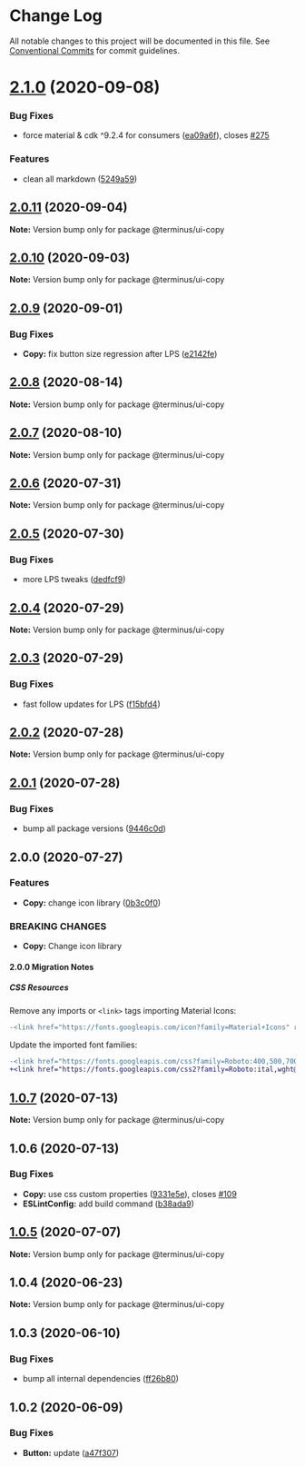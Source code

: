 # Change Log

All notable changes to this project will be documented in this file.
See [Conventional Commits](https://conventionalcommits.org) for commit guidelines.

# [2.1.0](https://github.com/GetTerminus/terminus-oss/compare/@terminus/ui-copy@2.0.11...@terminus/ui-copy@2.1.0) (2020-09-08)


### Bug Fixes

* force material & cdk ^9.2.4 for consumers ([ea09a6f](https://github.com/GetTerminus/terminus-oss/commit/ea09a6ff88a1ea239fe0e24cb011abfb3ffc8908)), closes [#275](https://github.com/GetTerminus/terminus-oss/issues/275)


### Features

* clean all markdown ([5249a59](https://github.com/GetTerminus/terminus-oss/commit/5249a59486be63b6d9a0be7a801defb9b6adcedc))





## [2.0.11](https://github.com/GetTerminus/terminus-oss/compare/@terminus/ui-copy@2.0.10...@terminus/ui-copy@2.0.11) (2020-09-04)

**Note:** Version bump only for package @terminus/ui-copy





## [2.0.10](https://github.com/GetTerminus/terminus-oss/compare/@terminus/ui-copy@2.0.9...@terminus/ui-copy@2.0.10) (2020-09-03)

**Note:** Version bump only for package @terminus/ui-copy

## [2.0.9](https://github.com/GetTerminus/terminus-oss/compare/@terminus/ui-copy@2.0.8...@terminus/ui-copy@2.0.9) (2020-09-01)

### Bug Fixes

* **Copy:** fix button size regression after LPS ([e2142fe](https://github.com/GetTerminus/terminus-oss/commit/e2142fe4a8d39a89b0444c6733bf5c88e9f167f6))

## [2.0.8](https://github.com/GetTerminus/terminus-oss/compare/@terminus/ui-copy@2.0.7...@terminus/ui-copy@2.0.8) (2020-08-14)

**Note:** Version bump only for package @terminus/ui-copy

## [2.0.7](https://github.com/GetTerminus/terminus-oss/compare/@terminus/ui-copy@2.0.6...@terminus/ui-copy@2.0.7) (2020-08-10)

**Note:** Version bump only for package @terminus/ui-copy

## [2.0.6](https://github.com/GetTerminus/terminus-oss/compare/@terminus/ui-copy@2.0.5...@terminus/ui-copy@2.0.6) (2020-07-31)

**Note:** Version bump only for package @terminus/ui-copy

## [2.0.5](https://github.com/GetTerminus/terminus-oss/compare/@terminus/ui-copy@2.0.4...@terminus/ui-copy@2.0.5) (2020-07-30)

### Bug Fixes

* more LPS tweaks ([dedfcf9](https://github.com/GetTerminus/terminus-oss/commit/dedfcf947e3bcd33041b388ccab9bcc5bf273f51))

## [2.0.4](https://github.com/GetTerminus/terminus-oss/compare/@terminus/ui-copy@2.0.3...@terminus/ui-copy@2.0.4) (2020-07-29)

**Note:** Version bump only for package @terminus/ui-copy

## [2.0.3](https://github.com/GetTerminus/terminus-oss/compare/@terminus/ui-copy@2.0.2...@terminus/ui-copy@2.0.3) (2020-07-29)

### Bug Fixes

* fast follow updates for LPS ([f15bfd4](https://github.com/GetTerminus/terminus-oss/commit/f15bfd4fa088da2fea76e9964c664bad8844e740))

## [2.0.2](https://github.com/GetTerminus/terminus-oss/compare/@terminus/ui-copy@2.0.1...@terminus/ui-copy@2.0.2) (2020-07-28)

**Note:** Version bump only for package @terminus/ui-copy

## [2.0.1](https://github.com/GetTerminus/terminus-oss/compare/@terminus/ui-copy@2.0.0...@terminus/ui-copy@2.0.1) (2020-07-28)

### Bug Fixes

* bump all package versions ([9446c0d](https://github.com/GetTerminus/terminus-oss/commit/9446c0d5cde3bd693cfba7cabbfd2db443a47b00))

## 2.0.0 (2020-07-27)

### Features

* **Copy:** change icon library ([0b3c0f0](https://github.com/GetTerminus/terminus-oss/commit/0b3c0f03823a488371c23228258c3ead93c5580d))

### BREAKING CHANGES

* **Copy:** Change icon library

#### 2.0.0 Migration Notes

##### CSS Resources

Remove any imports or `<link>` tags importing Material Icons:

```diff
-<link href="https://fonts.googleapis.com/icon?family=Material+Icons" rel="stylesheet">
```

Update the imported font families:

```diff
-<link href="https://fonts.googleapis.com/css?family=Roboto:400,500,700" rel="stylesheet">
+<link href="https://fonts.googleapis.com/css2?family=Roboto:ital,wght@0,400;0,500;0,700;1,400&display=swap" rel="stylesheet">
```

## [1.0.7](https://github.com/GetTerminus/terminus-oss/compare/@terminus/ui-copy@1.0.6...@terminus/ui-copy@1.0.7) (2020-07-13)

**Note:** Version bump only for package @terminus/ui-copy

## 1.0.6 (2020-07-13)

### Bug Fixes

* **Copy:** use css custom properties ([9331e5e](https://github.com/GetTerminus/terminus-oss/commit/9331e5e8689fc87fc89f2715860f025f88d8aca4)), closes [#109](https://github.com/GetTerminus/terminus-oss/issues/109)
* **ESLintConfig:** add build command ([b38ada9](https://github.com/GetTerminus/terminus-oss/commit/b38ada91d034ebe18b96f46b603b13b0ccbca5c0))

## [1.0.5](https://github.com/GetTerminus/terminus-oss/compare/@terminus/ui-copy@1.0.4...@terminus/ui-copy@1.0.5) (2020-07-07)

**Note:** Version bump only for package @terminus/ui-copy

## 1.0.4 (2020-06-23)

**Note:** Version bump only for package @terminus/ui-copy

## 1.0.3 (2020-06-10)

### Bug Fixes

* bump all internal dependencies ([ff26b80](https://github.com/GetTerminus/terminus-oss/commit/ff26b806bb599401f006996be5b567a378e68ef3))

## 1.0.2 (2020-06-09)

### Bug Fixes

* **Button:** update ([a47f307](https://github.com/GetTerminus/terminus-oss/commit/a47f30757b9216d6ee76788c117e76eacf5289e5))
